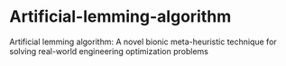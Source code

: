 # Artificial-lemming-algorithm
Artificial lemming algorithm: A novel bionic meta-heuristic technique for solving real-world engineering optimization problems 
